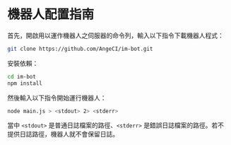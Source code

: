 # 機器人配置指南

首先，開啟用以運作機器人之伺服器的命令列，輸入以下指令下載機器人程式：
```sh
git clone https://github.com/AngeCI/im-bot.git
```

安裝依賴：
```sh
cd im-bot
npm install
```

然後輸入以下指令開始運行機器人：

```sh
node main.js > <stdout> 2> <stderr>
```

當中 `<stdout>` 是普通日誌檔案的路徑、`<stderr>` 是錯誤日誌檔案的路徑。若不提供日誌路徑，機器人就不會保留日誌。
